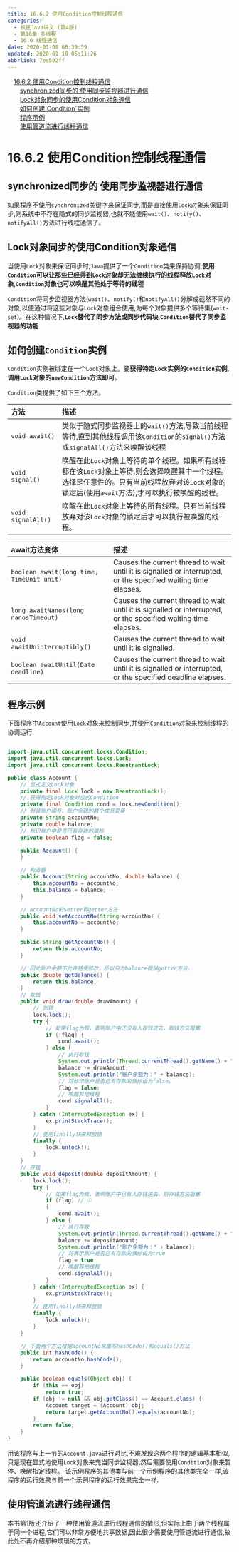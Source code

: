 ```yaml
---
title: 16.6.2 使用Condition控制线程通信
categories: 
  - 疯狂Java讲义 (第4版)
  - 第16章 多线程
  - 16.6 线程通信
date: 2020-01-08 08:39:59
updated: 2020-01-10 05:11:26
abbrlink: 7ee502ff
---
```

<div id='my_toc'><a href="/JavaReadingNotes/7ee502ff/#16-6-2-使用Condition控制线程通信" class="header_1">16.6.2 使用Condition控制线程通信</a>&nbsp;<br><a href="/JavaReadingNotes/7ee502ff/#synchronized同步的-使用同步监视器进行通信" class="header_2">synchronized同步的 使用同步监视器进行通信</a>&nbsp;<br><a href="/JavaReadingNotes/7ee502ff/#Lock对象同步的使用Condition对象通信" class="header_2">Lock对象同步的使用Condition对象通信</a>&nbsp;<br><a href="/JavaReadingNotes/7ee502ff/#如何创建-Condition-实例" class="header_2">如何创建`Condition`实例</a>&nbsp;<br><a href="/JavaReadingNotes/7ee502ff/#程序示例" class="header_2">程序示例</a>&nbsp;<br><a href="/JavaReadingNotes/7ee502ff/#使用管道流进行线程通信" class="header_2">使用管道流进行线程通信</a>&nbsp;<br></div>
<style>.header_1{margin-left: 1em;}.header_2{margin-left: 2em;}.header_3{margin-left: 3em;}.header_4{margin-left: 4em;}.header_5{margin-left: 5em;}.header_6{margin-left: 6em;}</style>
<!--more-->
<script>if (navigator.platform.search('arm')==-1){document.getElementById('my_toc').style.display = 'none';}var e,p = document.getElementsByTagName('p');while (p.length>0) {e = p[0];e.parentElement.removeChild(e);}</script>

<!--end-->
# 16.6.2 使用Condition控制线程通信
## synchronized同步的 使用同步监视器进行通信
如果程序不使用`synchronized`关键字来保证同步,而是直接使用`Lock`对象来保证同步,则系统中不存在隐式的同步监视器,也就不能使用`wait()`、`notify()`、`notifyAll()`方法进行线程通信了。
## Lock对象同步的使用Condition对象通信
当使用`Lock`对象来保证同步时,`Java`提供了一个`Condition`类来保持协调,**使用`Condition`可以让那些已经得到`Lock`对象却无法继续执行的线程释放`Lock`对象**,**`Condition`对象也可以唤醒其他处于等待的线程**

`Condition`将同步监视器方法(`wait()`、`notify()`和`notifyAll()`分解成截然不同的对象,以便通过将这些对象与`Lock`对象组合使用,为每个对象提供多个等待集(`wait-set`)。在这种情况下,**`Lock`替代了同步方法或同步代码块**,**`Condition`替代了同步监视器的功能**
## 如何创建`Condition`实例
`Condition`实例被绑定在一个`Lock`对象上。要**获得特定`Lock`实例的`Condition`实例,调用`Lock`对象的`newCondition`方法即可**。

`Condition`类提供了如下三个方法。

|方法|描述|
|:--|:--|
|`void await()`|类似于隐式同步监视器上的`wait()`方法,导致当前线程等待,直到其他线程调用该`Condition`的`signal()`方法或`signalAll()`方法来唤醒该线程|
|`void signal()`|唤醒在此`Lock`对象上等待的单个线程。如果所有线程都在该`Lock`对象上等待,则会选择唤醒其中一个线程。选择是仼意性的。只有当前线程放弃对该`Lock`对象的锁定后(使用`await`方法),才可以执行被唤醒的线程。|
|`void signalAll()`|唤醒在此`Lock`对象上等待的所有线程。只有当前线程放弃对该`Lock`对象的锁定后才可以执行被唤醒的线程。|

|await方法变体|描述|
|:--|:--|
|`boolean await(long time, TimeUnit unit)`|Causes the current thread to wait until it is signalled or interrupted, or the specified waiting time elapses.|
|`long awaitNanos(long nanosTimeout)`|Causes the current thread to wait until it is signalled or interrupted, or the specified waiting time elapses.|
|`void awaitUninterruptibly()`|Causes the current thread to wait until it is signalled.|
|`boolean awaitUntil(Date deadline)`|Causes the current thread to wait until it is signalled or interrupted, or the specified deadline elapses.|

## 程序示例
下面程序中`Account`使用`Lock`对象来控制同步,并使用`Condition`对象来控制线程的协调运行
```java

import java.util.concurrent.locks.Condition;
import java.util.concurrent.locks.Lock;
import java.util.concurrent.locks.ReentrantLock;

public class Account {
	// 显式定义Lock对象
	private final Lock lock = new ReentrantLock();
	// 获得指定Lock对象对应的Condition
	private final Condition cond = lock.newCondition();
	// 封装账户编号、账户余额的两个成员变量
	private String accountNo;
	private double balance;
	// 标识账户中是否已有存款的旗标
	private boolean flag = false;

	public Account() {
	}

	// 构造器
	public Account(String accountNo, double balance) {
		this.accountNo = accountNo;
		this.balance = balance;
	}

	// accountNo的setter和getter方法
	public void setAccountNo(String accountNo) {
		this.accountNo = accountNo;
	}

	public String getAccountNo() {
		return this.accountNo;
	}

	// 因此账户余额不允许随便修改，所以只为balance提供getter方法，
	public double getBalance() {
		return this.balance;
	}
	// 取钱
	public void draw(double drawAmount) {
		// 加锁
		lock.lock();
		try {
			// 如果flag为假，表明账户中还没有人存钱进去，取钱方法阻塞
			if (!flag) {
				cond.await();
			} else {
				// 执行取钱
				System.out.println(Thread.currentThread().getName() + " 取钱:" + drawAmount);
				balance -= drawAmount;
				System.out.println("账户余额为：" + balance);
				// 将标识账户是否已有存款的旗标设为false。
				flag = false;
				// 唤醒其他线程
				cond.signalAll();
			}
		} catch (InterruptedException ex) {
			ex.printStackTrace();
		}
		// 使用finally块来释放锁
		finally {
			lock.unlock();
		}
	}
	// 存钱
	public void deposit(double depositAmount) {
		lock.lock();
		try {
			// 如果flag为真，表明账户中已有人存钱进去，则存钱方法阻塞
			if (flag) // ①
			{
				cond.await();
			} else {
				// 执行存款
				System.out.println(Thread.currentThread().getName() + " 存款:" + depositAmount);
				balance += depositAmount;
				System.out.println("账户余额为：" + balance);
				// 将表示账户是否已有存款的旗标设为true
				flag = true;
				// 唤醒其他线程
				cond.signalAll();
			}
		} catch (InterruptedException ex) {
			ex.printStackTrace();
		}
		// 使用finally块来释放锁
		finally {
			lock.unlock();
		}
	}

	// 下面两个方法根据accountNo来重写hashCode()和equals()方法
	public int hashCode() {
		return accountNo.hashCode();
	}

	public boolean equals(Object obj) {
		if (this == obj)
			return true;
		if (obj != null && obj.getClass() == Account.class) {
			Account target = (Account) obj;
			return target.getAccountNo().equals(accountNo);
		}
		return false;
	}
}
```
用该程序与上一节的`Account.java`进行对比,不难发现这两个程序的逻辑基本相似,只是现在显式地使用`Lock`对象来充当同步监视器,然后需要使用`Condition`对象来暂停、唤醒指定线程。
该示例程序的其他类与前一个示例程序的其他类完全一样,该程序的运行效果与前一个示例程序的运行效果完全一样.
## 使用管道流进行线程通信
本书第1版还介绍了一种使用管道流进行线程通信的情形,但实际上由于两个线程属于同一个进程,它们可以非常方便地共享数据,因此很少需要使用管道流进行通信,故此处不再介绍那种烦琐的方式。
